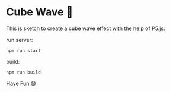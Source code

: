 # Cube Wave :ocean:

This is sketch to create a cube wave effect with the help of P5.js.

run server:
```
npm run start
```

build:
```
npm run build
```

Have Fun :smile: